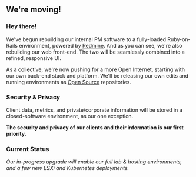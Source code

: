 ## We're moving!

### Hey there!
We've begun rebuilding our internal PM software to a fully-loaded Ruby-on-Rails environment, powered by [Redmine](https://www.redmine.org/).
And as you can see, we're also rebuilding our web front-end. The two will be seamlessly combined into a refined, responsive UI.

As a collective, we're now pushing for a more Open Internet, starting with our own back-end stack and platform.
We'll be releasing our own edits and running environments as [Open Source](https://en.wikipedia.org/wiki/Open_source) repositories.


### Security & Privacy
Client data, metrics, and private/corporate information will be stored in a closed-software environment, as our one exception. 

**The security and privacy of our clients and their information is our first priority.**


### Current Status
*Our in-progress upgrade will enable our full lab & hosting environments, and a few new ESXi and Kubernetes deployments.*

